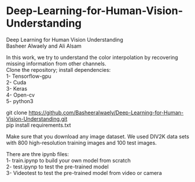 # Deep-Learning-for-Human-Vision-Understanding
 Deep Learning for Human Vision Understanding\
Basheer Alwaely and Ali Alsam

In this work, we try to understand the color interpolation by recovering missing information from other channels.\
Clone the repository; install dependencies:\
1- Tensorflow-gpu\
2- Cuda\
3- Keras\
4- Open-cv\
5- python3

git clone https://github.com/Basheeralwaely/Deep-Learning-for-Human-Vision-Understanding.git  \
pip install requirements.txt

Make sure that you download any image dataset. We used DIV2K data sets with 800 high-resolution training images and 100 test images.

There are thre ipynb files:\
1- train.ipynp    to build your own model from scratch\
2- test.ipynp     to test the pre-trained model\
3- Videotest      to test the pre-trained model from video or camera
